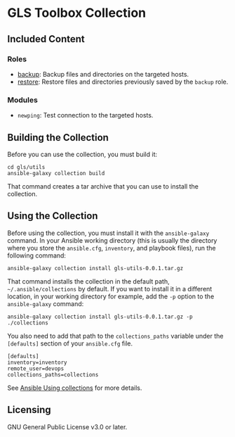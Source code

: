 GLS Toolbox Collection
======================


## Included Content

### Roles

* [backup](roles/backup/README.md): Backup files and directories on the targeted hosts.
* [restore](roles/restore/README.md): Restore files and directories previously saved by the `backup` role.

### Modules

* `newping`: Test connection to the targeted hosts.


## Building the Collection

Before you can use the collection, you must build it:

```
cd gls/utils
ansible-galaxy collection build
```

That command creates a tar archive that you can use to install the collection.


## Using the Collection

Before using the collection, you must install it with the `ansible-galaxy` command.
In your Ansible working directory (this is usually the directory where you store the `ansible.cfg`, `inventory`, and playbook files), run the following command:

```
ansible-galaxy collection install gls-utils-0.0.1.tar.gz
```

That command installs the collection in the default path, `~/.ansible/collections` by default.
If you want to install it in a different location, in your working directory for example, add the `-p` option to the `ansible-galaxy` command:

```
ansible-galaxy collection install gls-utils-0.0.1.tar.gz -p ./collections
```

You also need to add that path to the `collections_paths` variable under the `[defaults]` section of your `ansible.cfg` file.

```
[defaults]
inventory=inventory
remote_user=devops
collections_paths=collections
```

See [Ansible Using collections](https://docs.ansible.com/ansible/latest/user_guide/collections_using.html) for more details.


## Licensing

GNU General Public License v3.0 or later.

